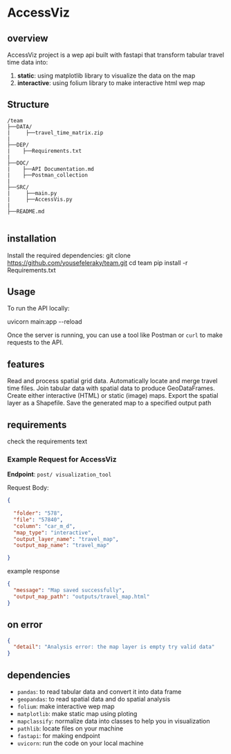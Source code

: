 # AccessViz

## overview
AccessViz project is a wep api built with fastapi that transform tabular travel time data into:
1. **static**: using matplotlib library to visualize the data on the map 
2. **interactive**: using folium library to make interactive html wep map 

## Structure
```plaintext
/team
├──DATA/
|     ├──travel_time_matrix.zip
| 
├──DEP/
|    ├──Requirements.txt
|
├──DOC/
|    ├──API Documentation.md
|    ├──Postman_collection
|
├──SRC/
|     ├──main.py
|     ├──AccessVis.py
|
├──README.md


```

## installation
Install the required dependencies:
git clone https://github.com/yousefeleraky/team.git
cd team
pip install -r Requirements.txt

## Usage

To run the API locally:
 
uvicorn main:app --reload

Once the server is running, you can use a tool like Postman or `curl` to make requests to the API.

## features

Read and process spatial grid data.
Automatically locate and merge travel time files.
Join tabular data with spatial data to produce GeoDataFrames.
Create either interactive (HTML) or static (image) maps.
Export the spatial layer as a Shapefile.
Save the generated map to a specified output path

## requirements
check the requirements text





### Example Request for AccessViz
**Endpoint**: `post/ visualization_tool`
 
Request Body:
```json
{
  
  "folder": "578",
  "file": "57840",
  "column": "car_m_d",
  "map_type": "interactive",
  "output_layer_name": "travel_map",
  "output_map_name": "travel_map"

}
```
example response
```json
{
  "message": "Map saved successfully",
  "output_map_path": "outputs/travel_map.html"
}
```
## on error
```json
{
  "detail": "Analysis error: the map layer is empty try valid data"
}
```
## dependencies
- `pandas`: to read tabular data and convert it into data frame
- `geopandas`: to read spatial data and do spatial analysis
- `folium`: make interactive wep map
- `matplotlib`: make static map using ploting
- `mapclassify`: normalize data into classes to help you in visualization
- `pathlib`: locate files on your machine
- `fastapi`: for making endpoint
- `uvicorn`: run the code on your local machine